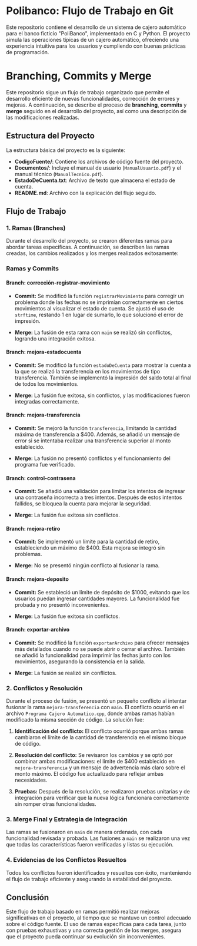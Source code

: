 # Polibanco: Flujo de Trabajo en Git
Este repositorio contiene el desarrollo de un sistema de cajero automático para el banco ficticio "PoliBanco", implementado en C y Python. El proyecto simula las operaciones típicas de un cajero automático, ofreciendo una experiencia intuitiva para los usuarios y cumpliendo con buenas prácticas de programación.
# Branching, Commits y Merge

Este repositorio sigue un flujo de trabajo organizado que permite el desarrollo eficiente de nuevas funcionalidades, corrección de errores y mejoras. A continuación, se describe el proceso de **branching**, **commits** y **merge** seguido en el desarrollo del proyecto, así como una descripción de las modificaciones realizadas.

## Estructura del Proyecto

La estructura básica del proyecto es la siguiente:

- **CodigoFuente/**: Contiene los archivos de código fuente del proyecto.
- **Documentos/**: Incluye el manual de usuario (`ManualUsuario.pdf`) y el manual técnico (`ManualTecnico.pdf`).
- **EstadoDeCuenta.txt**: Archivo de texto que almacena el estado de cuenta.
- **README.md**: Archivo con la explicación del flujo seguido.

## Flujo de Trabajo

### 1. **Ramas (Branches)**

Durante el desarrollo del proyecto, se crearon diferentes ramas para abordar tareas específicas. A continuación, se describen las ramas creadas, los cambios realizados y los merges realizados exitosamente:

### Ramas y Commits

#### **Branch: corrección-registrar-movimiento**

- **Commit:** Se modificó la función `registrarMovimiento` para corregir un problema donde las fechas no se imprimían correctamente en ciertos movimientos al visualizar el estado de cuenta. Se ajustó el uso de `strftime`, restando 1 en lugar de sumarlo, lo que solucionó el error de impresión.
  
- **Merge:** La fusión de esta rama con `main` se realizó sin conflictos, logrando una integración exitosa.

#### **Branch: mejora-estadocuenta**

- **Commit:** Se modificó la función `estadoDeCuenta` para mostrar la cuenta a la que se realizó la transferencia en los movimientos de tipo transferencia. También se implementó la impresión del saldo total al final de todos los movimientos.

- **Merge:** La fusión fue exitosa, sin conflictos, y las modificaciones fueron integradas correctamente.

#### **Branch: mejora-transferencia**

- **Commit:** Se mejoró la función `transferencia`, limitando la cantidad máxima de transferencia a $400. Además, se añadió un mensaje de error si se intentaba realizar una transferencia superior al monto establecido.

- **Merge:** La fusión no presentó conflictos y el funcionamiento del programa fue verificado.

#### **Branch: control-contrasena**

- **Commit:** Se añadió una validación para limitar los intentos de ingresar una contraseña incorrecta a tres intentos. Después de estos intentos fallidos, se bloquea la cuenta para mejorar la seguridad.

- **Merge:** La fusión fue exitosa sin conflictos.

#### **Branch: mejora-retiro**

- **Commit:** Se implementó un límite para la cantidad de retiro, estableciendo un máximo de $400. Esta mejora se integró sin problemas.

- **Merge:** No se presentó ningún conflicto al fusionar la rama.

#### **Branch: mejora-deposito**

- **Commit:** Se estableció un límite de depósito de $1000, evitando que los usuarios puedan ingresar cantidades mayores. La funcionalidad fue probada y no presentó inconvenientes.

- **Merge:** La fusión fue exitosa sin conflictos.

#### **Branch: exportar-archivo**

- **Commit:** Se modificó la función `exportarArchivo` para ofrecer mensajes más detallados cuando no se puede abrir o cerrar el archivo. También se añadió la funcionalidad para imprimir las fechas junto con los movimientos, asegurando la consistencia en la salida.

- **Merge:** La fusión se realizó sin conflictos.

### 2. **Conflictos y Resolución**

Durante el proceso de fusión, se presentó un pequeño conflicto al intentar fusionar la rama `mejora-transferencia` con `main`. El conflicto ocurrió en el archivo `Programa Cajero Automatico.cpp`, donde ambas ramas habían modificado la misma sección de código. La solución fue:

1. **Identificación del conflicto:** El conflicto ocurrió porque ambas ramas cambiaron el límite de la cantidad de transferencia en el mismo bloque de código.
   
2. **Resolución del conflicto:** Se revisaron los cambios y se optó por combinar ambas modificaciones: el límite de $400 establecido en `mejora-transferencia` y un mensaje de advertencia más claro sobre el monto máximo. El código fue actualizado para reflejar ambas necesidades.

3. **Pruebas:** Después de la resolución, se realizaron pruebas unitarias y de integración para verificar que la nueva lógica funcionara correctamente sin romper otras funcionalidades.

### 3. **Merge Final y Estrategia de Integración**

Las ramas se fusionaron en `main` de manera ordenada, con cada funcionalidad revisada y probada. Las fusiones a `main` se realizaron una vez que todas las características fueron verificadas y listas su ejecución.

### 4. **Evidencias de los Conflictos Resueltos**

Todos los conflictos fueron identificados y resueltos con éxito, manteniendo el flujo de trabajo eficiente y asegurando la estabilidad del proyecto.

## Conclusión

Este flujo de trabajo basado en ramas permitió realizar mejoras significativas en el proyecto, al tiempo que se mantuvo un control adecuado sobre el código fuente. El uso de ramas específicas para cada tarea, junto con pruebas exhaustivas y una correcta gestión de los merges, asegura que el proyecto pueda continuar su evolución sin inconvenientes.


